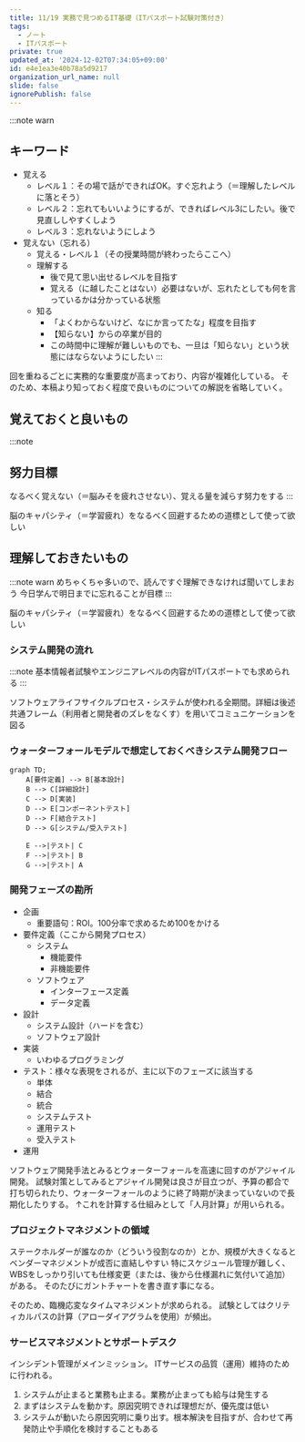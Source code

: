 ```yaml
---
title: 11/19 実務で見つめるIT基礎（ITパスポート試験対策付き）
tags:
  - ノート
  - ITパスポート
private: true
updated_at: '2024-12-02T07:34:05+09:00'
id: e4e1ea3e40b78a5d9217
organization_url_name: null
slide: false
ignorePublish: false
---
```

<!--
## レポートコメントキャッチアップ
-->

:::note warn
## キーワード
- 覚える
  - レベル１：その場で話ができればOK。すぐ忘れよう（＝理解したレベルに落とそう）
  - レベル２：忘れてもいいようにするが、できればレベル3にしたい。後で見直ししやすくしよう
  - レベル３：忘れないようにしよう
- 覚えない（忘れる）
  - 覚える・レベル１（その授業時間が終わったらここへ）
  - 理解する
    - 後で見て思い出せるレベルを目指す
    - 覚える（に越したことはない）必要はないが、忘れたとしても何を言っているかは分かっている状態
  - 知る
    - 「よくわからないけど、なにか言ってたな」程度を目指す
    - 【知らない】からの卒業が目的
    - この時間中に理解が難しいものでも、一旦は「知らない」という状態にはならないようにしたい
:::

回を重ねるごとに実務的な重要度が高まっており、内容が複雑化している。
そのため、本稿より知っておく程度で良いものについての解説を省略していく。

## 覚えておくと良いもの
:::note
## 努力目標
なるべく覚えない（＝脳みそを疲れさせない）、覚える量を減らす努力をする
:::

脳のキャパシティ（＝学習疲れ）をなるべく回避するための道標として使って欲しい


## 理解しておきたいもの
:::note warn
めちゃくちゃ多いので、読んですぐ理解できなければ聞いてしまおう
今日学んで明日までに忘れることが目標
:::

脳のキャパシティ（＝学習疲れ）をなるべく回避するための道標として使って欲しい

### システム開発の流れ
:::note
基本情報者試験やエンジニアレベルの内容がITパスポートでも求められる
:::

ソフトウェアライフサイクルプロセス・システムが使われる全期間。詳細は後述
共通フレーム（利用者と開発者のズレをなくす）を用いてコミュニケーションを図る

### ウォーターフォールモデルで想定しておくべきシステム開発フロー
```mermaid
graph TD;
    A[要件定義] --> B[基本設計]
    B --> C[詳細設計]
    C --> D[実装]
    D --> E[コンポーネントテスト]
    D --> F[結合テスト]
    D --> G[システム/受入テスト]

    E -->|テスト| C
    F -->|テスト| B
    G -->|テスト| A
```

### 開発フェーズの勘所
- 企画
  - 重要語句：ROI。100分率で求めるため100をかける
- 要件定義（ここから開発プロセス）
  - システム
    - 機能要件
    - 非機能要件
  - ソフトウェア
    - インターフェース定義
    - データ定義
- 設計
  - システム設計（ハードを含む）
  - ソフトウェア設計
- 実装
  - いわゆるプログラミング
- テスト：様々な表現をされるが、主に以下のフェーズに該当する
  - 単体
  - 結合
  - 統合
  - システムテスト
  - 運用テスト
  - 受入テスト
- 運用

ソフトウェア開発手法とみるとウォーターフォールを高速に回すのがアジャイル開発。
試験対策としてみるとアジャイル開発は良さが目立つが、予算の都合で打ち切られたり、ウォーターフォールのように終了時期が決まっていないので長期化したりする。
↑これを計算する仕組みとして「人月計算」が用いられる。

### プロジェクトマネジメントの領域
ステークホルダーが誰なのか（どういう役割なのか）とか、規模が大きくなるとベンダーマネジメントが成否に直結しやすい
特にスケジュール管理が難しく、WBSをしっかり引いても仕様変更（または、後から仕様漏れに気付いて追加）がある。
そのたびにガントチャートを書き直す事になる。

そのため、臨機応変なタイムマネジメントが求められる。
試験としてはクリティカルパスの計算（アローダイアグラムを使用）が頻出。

### サービスマネジメントとサポートデスク
インシデント管理がメインミッション。
ITサービスの品質（運用）維持のために行われる。

1. システムが止まると業務も止まる。業務が止まっても給与は発生する
1. まずはシステムを動かす。原因究明できれば理想だが、優先度は低い
1. システムが動いたら原因究明に乗り出す。根本解決を目指すが、合わせて再発防止や手順化を検討することもある
